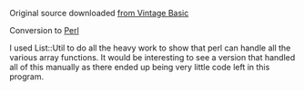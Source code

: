 Original source downloaded [from Vintage Basic](http://www.vintage-basic.net/games.html)

Conversion to [Perl](https://www.perl.org/)

I used List::Util to do all the heavy work to show that perl can handle all the various
array functions.  It would be interesting to see a version that handled all of this
manually as there ended up being very little code left in this program.
